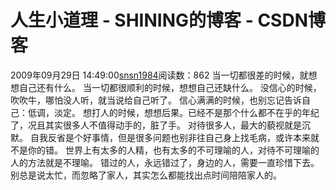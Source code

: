 # 人生小道理 - SHINING的博客 - CSDN博客
2009年09月29日 14:49:00[snsn1984](https://me.csdn.net/snsn1984)阅读数：862
当一切都很差的时候，就想想自己还有什么。
当一切都很顺利的时候，想想自己还缺什么。
没信心的时候，吹吹牛，哪怕没人听，就当说给自己听了。
信心满满的时候，也别忘记告诉自己：低调，淡定。
想打人的时候，想想后果。已经不是那个什么都不在乎的年纪了，况且其实很多人不值得动手的，脏了手。
对待很多人，最大的藐视就是沉默。
自我反省是个好事情，但是很多问题也别非往自己身上找毛病，或许本来就不是你的错。
世界上有太多的人精，也有太多的不可理喻的人，对待不可理喻的人的方法就是不理喻。
错过的人，永远错过了，身边的人，需要一直珍惜下去。
别总是说太忙，而忽略了家人，其实怎么都能找出点时间陪陪家人的。
